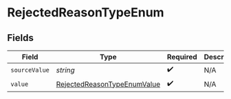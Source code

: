 # RejectedReasonTypeEnum


## Fields

| Field                                                                             | Type                                                                              | Required                                                                          | Description                                                                       |
| --------------------------------------------------------------------------------- | --------------------------------------------------------------------------------- | --------------------------------------------------------------------------------- | --------------------------------------------------------------------------------- |
| `sourceValue`                                                                     | *string*                                                                          | :heavy_check_mark:                                                                | N/A                                                                               |
| `value`                                                                           | [RejectedReasonTypeEnumValue](../../models/shared/rejectedreasontypeenumvalue.md) | :heavy_check_mark:                                                                | N/A                                                                               |